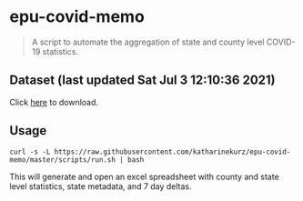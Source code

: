 # epu-covid-memo

> A script to automate the aggregation of state and county level COVID-19 statistics.

<!-- tmpl start -->

## Dataset (last updated Sat Jul  3 12:10:36 2021)

Click [here](https://covid-artifacts.s3.amazonaws.com/records/2021-7-3-121035-covid_artifact.xls) to download.

<!-- tmpl end -->

## Usage

```
curl -s -L https://raw.githubusercontent.com/katharinekurz/epu-covid-memo/master/scripts/run.sh | bash
```

This will generate and open an excel spreadsheet with county and state level statistics, state metadata, and 7 day deltas.